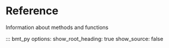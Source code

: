 # Reference

Information about methods and functions

::: bmt_py
    options:
      show_root_heading: true
      show_source: false
